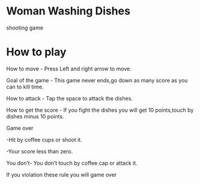 # Woman Washing Dishes
shooting game

# How to play

How to move - Press Left and right arrow to move.

Goal of the game - This game never ends,go down as many score as you can to kill time.

How to attack - Tap the space to attack the dishes.

How to get the score - If you fight the dishes you will get 10 points,touch by dishes minus 10 points.

Game over 

-Hit by coffee cups or shoot it.

-Your score less than zero.

You don’t- You don’t touch by coffee cap or attack it.

If you violation these rule you will game over
